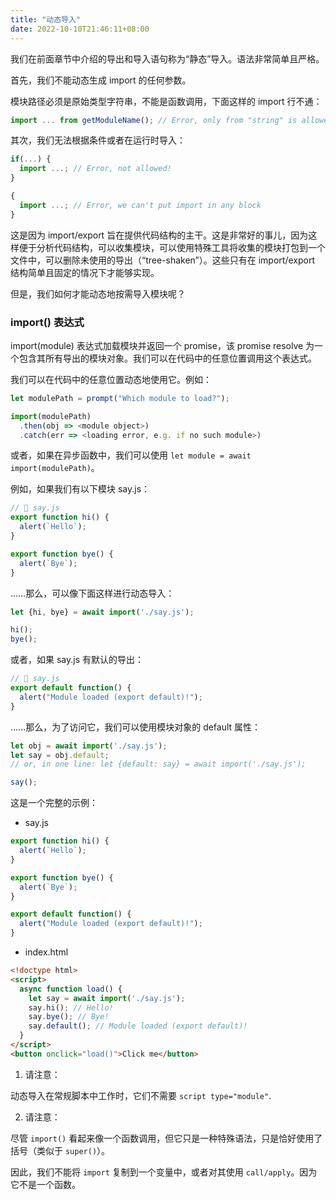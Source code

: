 ```yaml
---
title: "动态导入"
date: 2022-10-10T21:46:11+08:00
---
```


我们在前面章节中介绍的导出和导入语句称为“静态”导入。语法非常简单且严格。

首先，我们不能动态生成 import 的任何参数。

模块路径必须是原始类型字符串，不能是函数调用，下面这样的 import 行不通：

```js
import ... from getModuleName(); // Error, only from "string" is allowed
```

其次，我们无法根据条件或者在运行时导入：

```js
if(...) {
  import ...; // Error, not allowed!
}

{
  import ...; // Error, we can't put import in any block
}
```

这是因为 import/export 旨在提供代码结构的主干。这是非常好的事儿，因为这样便于分析代码结构，可以收集模块，可以使用特殊工具将收集的模块打包到一个文件中，可以删除未使用的导出（“tree-shaken”）。这些只有在 import/export 结构简单且固定的情况下才能够实现。

但是，我们如何才能动态地按需导入模块呢？

### import() 表达式

import(module) 表达式加载模块并返回一个 promise，该 promise resolve 为一个包含其所有导出的模块对象。我们可以在代码中的任意位置调用这个表达式。

我们可以在代码中的任意位置动态地使用它。例如：

```js
let modulePath = prompt("Which module to load?");

import(modulePath)
  .then(obj => <module object>)
  .catch(err => <loading error, e.g. if no such module>)
```

或者，如果在异步函数中，我们可以使用 `let module = await import(modulePath)`。

例如，如果我们有以下模块 say.js：

```js
// 📁 say.js
export function hi() {
  alert(`Hello`);
}

export function bye() {
  alert(`Bye`);
}
```

……那么，可以像下面这样进行动态导入：

```js
let {hi, bye} = await import('./say.js');

hi();
bye();
```

或者，如果 say.js 有默认的导出：

```js
// 📁 say.js
export default function() {
  alert("Module loaded (export default)!");
}
```

……那么，为了访问它，我们可以使用模块对象的 default 属性：

```js
let obj = await import('./say.js');
let say = obj.default;
// or, in one line: let {default: say} = await import('./say.js');

say();
```

这是一个完整的示例：

- say.js

```js
export function hi() {
  alert(`Hello`);
}

export function bye() {
  alert(`Bye`);
}

export default function() {
  alert("Module loaded (export default)!");
}
```

- index.html

```html
<!doctype html>
<script>
  async function load() {
    let say = await import('./say.js');
    say.hi(); // Hello!
    say.bye(); // Bye!
    say.default(); // Module loaded (export default)!
  }
</script>
<button onclick="load()">Click me</button>
```

1. 请注意：

动态导入在常规脚本中工作时，它们不需要 `script type="module"`.

2. 请注意：

尽管 `import()` 看起来像一个函数调用，但它只是一种特殊语法，只是恰好使用了括号（类似于 `super()`）。

因此，我们不能将 `import` 复制到一个变量中，或者对其使用 `call/apply`。因为它不是一个函数。